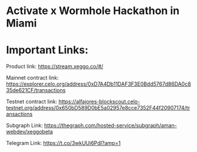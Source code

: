 # Activate x Wormhole Hackathon in Miami



#  Important Links:

Product link: https://stream.xeggo.co/#/

Mainnet contract link: https://explorer.celo.org/address/0xD7A4Db11DAF3F3E0Bdd5767d86DA0c835de621CF/transactions

Testnet contract link: https://alfajores-blockscout.celo-testnet.org/address/0x650bD589D0bE5a02957e8cce7352F44f20907174/transactions

Subgraph Link:  https://thegraph.com/hosted-service/subgraph/aman-webdev/xeggobeta

Telegram Link: https://t.co/3wkUUi6PdI?amp=1
